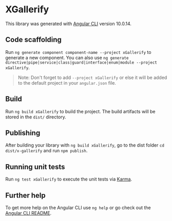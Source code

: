 # XGallerify

This library was generated with [Angular CLI](https://github.com/angular/angular-cli) version 10.0.14.

## Code scaffolding

Run `ng generate component component-name --project xGallerify` to generate a new component. You can also use `ng generate directive|pipe|service|class|guard|interface|enum|module --project xGallerify`.
> Note: Don't forget to add `--project xGallerify` or else it will be added to the default project in your `angular.json` file. 

## Build

Run `ng build xGallerify` to build the project. The build artifacts will be stored in the `dist/` directory.

## Publishing

After building your library with `ng build xGallerify`, go to the dist folder `cd dist/x-gallerify` and run `npm publish`.

## Running unit tests

Run `ng test xGallerify` to execute the unit tests via [Karma](https://karma-runner.github.io).

## Further help

To get more help on the Angular CLI use `ng help` or go check out the [Angular CLI README](https://github.com/angular/angular-cli/blob/master/README.md).
